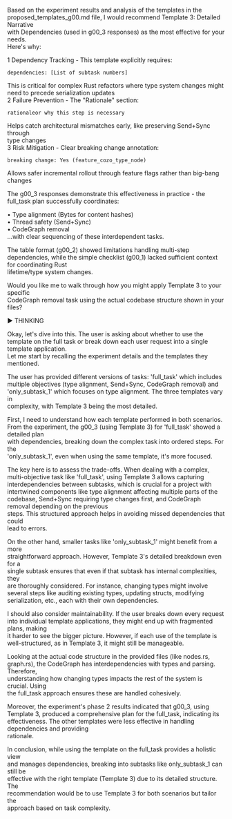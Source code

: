 Based on the experiment results and analysis of the templates in the               
proposed_templates_g00.md file, I would recommend Template 3: Detailed Narrative   
with Dependencies (used in g00_3 responses) as the most effective for your needs.  
Here's why:                                                                        

 1 Dependency Tracking - This template explicitly requires:                        
                                                                                   
    dependencies: [List of subtask numbers]                                        
                                                                                   
   This is critical for complex Rust refactors where type system changes might need
   to precede serialization updates                                                
 2 Failure Prevention - The "Rationale" section:                                   
                                                                                   
    rationaleor why this step is necessary                                         
                                                                                   
   Helps catch architectural mismatches early, like preserving Send+Sync through   
   type changes                                                                    
 3 Risk Mitigation - Clear breaking change annotation:                             
                                                                                   
    breaking change: Yes (feature_cozo_type_node)                                  
                                                                                   
   Allows safer incremental rollout through feature flags rather than big-bang     
   changes                                                                         

The g00_3 responses demonstrate this effectiveness in practice - the full_task plan
successfully coordinates:                                                          

 • Type alignment (Bytes for content hashes)                                       
 • Thread safety (Send+Sync)                                                       
 • CodeGraph removal                                                               
   ...with clear sequencing of these interdependent tasks.                         

The table format (g00_2) showed limitations handling multi-step dependencies, while
the simple checklist (g00_1) lacked sufficient context for coordinating Rust       
lifetime/type system changes.                                                      

Would you like me to walk through how you might apply Template 3 to your specific  
CodeGraph removal task using the actual codebase structure shown in your files?   


► THINKING                                                                         

Okay, let's dive into this. The user is asking about whether to use the template on
the full task or break down each user request into a single template application.  
Let me start by recalling the experiment details and the templates they mentioned. 

The user has provided different versions of tasks: 'full_task' which includes      
multiple objectives (type alignment, Send+Sync, CodeGraph removal) and             
'only_subtask_1' which focuses on type alignment. The three templates vary in      
complexity, with Template 3 being the most detailed.                               

First, I need to understand how each template performed in both scenarios. From the
experiment, the g00_3 (using Template 3) for 'full_task' showed a detailed plan    
with dependencies, breaking down the complex task into ordered steps. For the      
'only_subtask_1', even when using the same template, it's more focused.            

The key here is to assess the trade-offs. When dealing with a complex,             
multi-objective task like 'full_task', using Template 3 allows capturing           
interdependencies between subtasks, which is crucial for a project with intertwined
components like type alignment affecting multiple parts of the codebase, Send+Sync 
requiring type changes first, and CodeGraph removal depending on the previous      
steps. This structured approach helps in avoiding missed dependencies that could   
lead to errors.                                                                    

On the other hand, smaller tasks like 'only_subtask_1' might benefit from a more   
straightforward approach. However, Template 3's detailed breakdown even for a      
single subtask ensures that even if that subtask has internal complexities, they   
are thoroughly considered. For instance, changing types might involve several steps
like auditing existing types, updating structs, modifying serialization, etc., each
with their own dependencies.                                                       

I should also consider maintainability. If the user breaks down every request into 
individual template applications, they might end up with fragmented plans, making  
it harder to see the bigger picture. However, if each use of the template is       
well-structured, as in Template 3, it might still be manageable.                   

Looking at the actual code structure in the provided files (like nodes.rs,         
graph.rs), the CodeGraph has interdependencies with types and parsing. Therefore,  
understanding how changing types impacts the rest of the system is crucial. Using  
the full_task approach ensures these are handled cohesively.                       

Moreover, the experiment's phase 2 results indicated that g00_3, using Template 3, 
produced a comprehensive plan for the full_task, indicating its effectiveness. The 
other templates were less effective in handling dependencies and providing         
rationale.                                                                         

In conclusion, while using the template on the full_task provides a holistic view  
and manages dependencies, breaking into subtasks like only_subtask_1 can still be  
effective with the right template (Template 3) due to its detailed structure. The  
recommendation would be to use Template 3 for both scenarios but tailor the        
approach based on task complexity.                                                 
